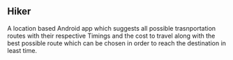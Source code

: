 ## Hiker

A location based Android app which suggests all possible trasnportation routes with their respective Timings and 
the cost to travel along with the best possible route which can be chosen in order to reach the destination in least time.

